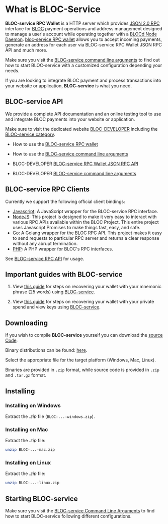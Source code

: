 # **What is BLOC-Service**

**BLOC-service RPC Wallet** is a HTTP server which provides [JSON 2.0 RPC](../wallets/bloc-service-json-api.md) interface for [BLOC](https://bloc.money) payment operations and address management designed to manage a user's account while operating together with a [BLOCd Node Daemon](../service-operators/BLOCd-Overview.md). [bloc-service RPC wallet](../wallets/bloc-service-index.md) allows you to accept incoming payments, generate an address for each user via BLOC-service RPC Wallet JSON RPC API and much more.

Make sure you visit the [BLOC-service command line arguments](../wallets/bloc-service-command-line.md) to find out how to start BLOC-service with a customized configuration depending your needs.

If you are looking to integrate BLOC payment and process transactions into your website or application, **BLOC-service** is what you need.

## **BLOC-service API**

We provide a complete API documentation and an online testing tool to use and integrate BLOC payments into your website or application.

Make sure to visit the dedicated website [BLOC-DEVELOPER](https://bloc-developer.com) including the [BLOC-service category](https://bloc-developer.com/api_bloc-service?lang=english).

- How to use the [BLOC-service RPC wallet](../wallets/bloc-service-json-api.md)

- How to use the [BLOC-service command line arguments](../wallets/bloc-service-command-line.md)

- BLOC-DEVELOPER [BLOC-service RPC Wallet JSON RPC API](https://bloc-developer.com/api_bloc-service/json)

- BLOC-DEVELOPER [BLOC-service command line arguments](https://bloc-developer.com/api_bloc-service/cli_arguments)

## **BLOC-service RPC Clients**

Currently we support the following official client bindings:

* [Javascript](https://github.com/furiousteam/bloc-rpc): A JavaScript wrapper for the BLOC-service RPC interface.
* [NodeJS](https://www.npmjs.com/package/bloc-rpc): This project is designed to make it very easy to interact with various RPC APIs available within the BLOC Project. This entire project uses Javascript Promises to make things fast, easy, and safe.
* [Go](https://github.com/furiousteam/bloc-rpc-go): A Golang wrapper for the BLOC RPC API. This project makes it easy to send requests to particular RPC server and returns a clear response without any abrupt termination.
* [PHP](https://github.com/furiousteam/bloc-rpc-php): A PHP wrapper for BLOC's RPC interfaces.

See [BLOC-service RPC API](bloc-service-json-api.md) for usage.

## **Important guides with BLOC-service**

1. View [this guide](../wallets/bloc-service-command-line.md#using-your-mnemonic-seed) for steps on recovering your wallet with your mnemonic phrase (25 words) using [BLOC-service](../wallets/bloc-service-index.md).

2. View [this guide](../wallets/bloc-service-command-line.md#using-your-private-spend-key-and-view-key) for steps on recovering your wallet with your private spend and view keys using [BLOC-service](../wallets/bloc-service-index.md).

## **Downloading**

If you wish to compile **BLOC-service** yourself you can download the [source Code](https://github.com/furiousteam/BLOC.git).

Binary distributions can be found: [here](https://github.com/furiousteam/BLOC/releases/latest).

Select the appropriate file for the target platform (Windows, Mac, Linux).

Binaries are provided in `.zip` format, while source code is provided in `.zip` and `.tar.gz` format.

## **Installing**

### Installing on Windows

Extract the *.zip* file (`BLOC-...-windows.zip`).

### Installing on Mac

Extract the *.zip* file:

```bash
unzip BLOC-...-mac.zip
```

### Installing on Linux

Extract the *.zip* file:

```bash
unzip BLOC-...-linux.zip
```

## **Starting BLOC-service**

Make sure you visit the [BLOC-service Command Line Arguments](bloc-service-command-line.md) to find how to start BLOC-service following different configurations.